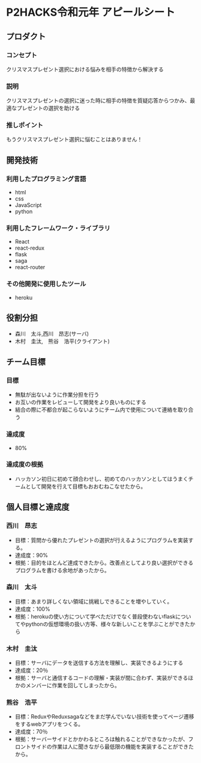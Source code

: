 # P2HACKS令和元年 アピールシート

## プロダクト

### コンセプト
クリスマスプレゼント選択における悩みを相手の特徴から解決する

### 説明
クリスマスプレゼントの選択に迷った時に相手の特徴を質疑応答からつかみ、最適なプレゼントの選択を助ける

### 推しポイント
もうクリスマスプレゼント選択に悩むことはありません！

## 開発技術

### 利用したプログラミング言語
- html
- css
- JavaScript
- python

### 利用したフレームワーク・ライブラリ
- React
- react-redux
- flask
- saga
- react-router

### その他開発に使用したツール
- heroku

## 役割分担
- 森川　太斗,西川　昂志(サーバ)
- 木村　圭汰,　熊谷　浩平(クライアント)

## チーム目標

### 目標
- 無駄が出ないように作業分担を行う
- お互いの作業をレビューして開発をより良いものにする
- 結合の際に不都合が起こらないようにチーム内で使用について連絡を取り合う

### 達成度
- 80%

### 達成度の根拠
- ハッカソン初日に初めて顔合わせし、初めてのハッカソンとしてはうまくチームとして開発を行えて目標もおおむねこなせたから。

## 個人目標と達成度

### 西川　昂志
- 目標：質問から優れたプレゼントの選択が行えるようにプログラムを実装する。
- 達成度：90%
- 根拠：目的をほとんど達成できたから。改善点としてより良い選択ができるプログラムを書ける余地があったから。

### 森川　太斗
- 目標：あまり詳しくない領域に挑戦しできることを増やしていく。
- 達成度：100%
- 根拠：herokuの使い方について学べただけでなく普段使わないflaskについてやpythonの仮想環境の扱い方等、様々な新しいことを学ぶことができたから

### 木村　圭汰
- 目標：サーバにデータを送信する方法を理解し、実装できるようにする
- 達成度：20％
- 根拠：サーバと通信するコードの理解・実装が間に合わず、実装ができるほかのメンバーに作業を回してしまったから。

### 熊谷　浩平
- 目標：ReduxやReduxsagaなどをまだ学んでいない技術を使ってページ遷移をするwebアプリをつくる。
- 達成度：70％
- 根拠：サーバーサイドとかかわるところは触れることができなかったが、フロントサイドの作業は人に聞きながら最低限の機能を実装することができたから。
